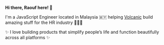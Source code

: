 **Hi there, Raouf here! 👋**

I'm a JavaScript Engineer located in Malaysia 🇲🇾 helping [Volcanic](https://www.volcanic.com/) build amazing stuff for the HR industry 👨🏻‍💻

✨ I love building products that simplify people’s life and function beautifully across all platforms ✨ 
